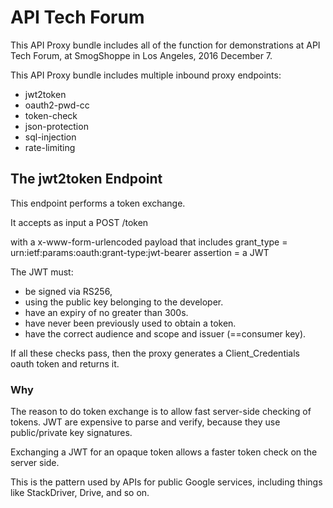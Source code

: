 # API Tech Forum

This API Proxy bundle includes all of the function for demonstrations at API Tech Forum, at SmogShoppe in Los Angeles, 2016 December 7.

This API Proxy bundle includes multiple inbound proxy endpoints:

* jwt2token
* oauth2-pwd-cc
* token-check
* json-protection
* sql-injection
* rate-limiting


## The jwt2token Endpoint

This endpoint performs a token exchange. 

It accepts as input a POST /token

with a x-www-form-urlencoded payload that includes
  grant_type = urn:ietf:params:oauth:grant-type:jwt-bearer
  assertion = a JWT

The JWT must:
* be signed via RS256,
* using the public key belonging to the developer.
* have an expiry of no greater than 300s.
* have never been previously used to obtain a token.
* have the correct audience and scope and issuer (==consumer key).

If all these checks  pass, then the proxy generates a Client_Credentials oauth token and returns it.

### Why

The reason to do token exchange is to allow fast server-side checking of tokens.
JWT are expensive to parse and verify, because they use public/private key signatures.

Exchanging a JWT for an opaque token allows a faster token check on the server side.

This is the pattern used by APIs for public Google services, including things like StackDriver, Drive, and so on.

